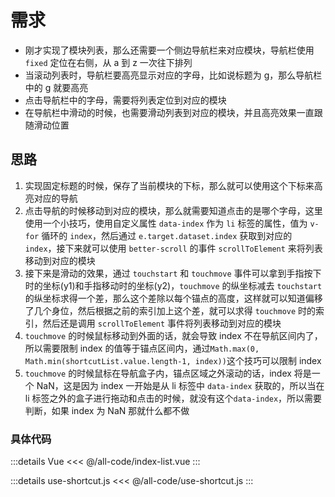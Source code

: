 # 需求

- 刚才实现了模块列表，那么还需要一个侧边导航栏来对应模块，导航栏使用 `fixed` 定位在右侧，从 a 到 z 一次往下排列
- 当滚动列表时，导航栏要高亮显示对应的字母，比如说标题为 g，那么导航栏中的 g 就要高亮
- 点击导航栏中的字母，需要将列表定位到对应的模块
- 在导航栏中滑动的时候，也需要滑动列表到对应的模块，并且高亮效果一直跟随滑动位置

## 思路

1. 实现固定标题的时候，保存了当前模块的下标，那么就可以使用这个下标来高亮对应的导航
2. 点击导航的时候移动到对应的模块，那么就需要知道点击的是哪个字母，这里使用一个小技巧，使用自定义属性 `data-index` 作为 `li` 标签的属性，值为 `v-for` 循环的 `index`，然后通过 `e.target.dataset.index` 获取到对应的 `index`，接下来就可以使用 `better-scroll` 的事件 `scrollToElement` 来将列表移动到对应的模块
3. 接下来是滑动的效果，通过 `touchstart` 和 `touchmove` 事件可以拿到手指按下时的坐标(y1)和手指移动时的坐标(y2)，`touchmove` 的纵坐标减去 `touchstart` 的纵坐标求得一个差，那么这个差除以每个锚点的高度，这样就可以知道偏移了几个身位，然后根据之前的索引加上这个差，就可以求得 `touchmove` 时的索引，然后还是调用 `scrollToElement` 事件将列表移动到对应的模块
4. `touchmove` 的时候鼠标移动到外面的话，就会导致 index 不在导航区间内了，所以需要限制 index 的值等于锚点区间内，通过`Math.max(0, Math.min(shortcutList.value.length-1, index))`这个技巧可以限制 index
5. `touchmove` 的时候鼠标在导航盒子内，锚点区域之外滚动的话，index 将是一个 NaN，这是因为 index 一开始是从 li 标签中 `data-index` 获取的，所以当在 li 标签之外的盒子进行拖动和点击的时候，就没有这个`data-index`，所以需要判断，如果 index 为 NaN 那就什么都不做

### 具体代码

:::details Vue
<<< @/all-code/index-list.vue
:::

:::details use-shortcut.js
<<< @/all-code/use-shortcut.js
:::
